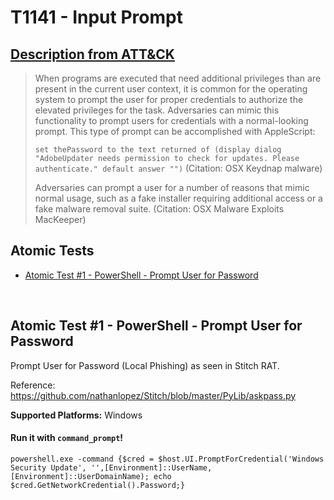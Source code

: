 # T1141 - Input Prompt
## [Description from ATT&CK](https://attack.mitre.org/wiki/Technique/T1141)
<blockquote>When programs are executed that need additional privileges than are present in the current user context, it is common for the operating system to prompt the user for proper credentials to authorize the elevated privileges for the task. Adversaries can mimic this functionality to prompt users for credentials with a normal-looking prompt. This type of prompt can be accomplished with AppleScript:

<code>set thePassword to the text returned of (display dialog "AdobeUpdater needs permission to check for updates. Please authenticate." default answer "")</code>
 (Citation: OSX Keydnap malware)

Adversaries can prompt a user for a number of reasons that mimic normal usage, such as a fake installer requiring additional access or a fake malware removal suite. (Citation: OSX Malware Exploits MacKeeper)</blockquote>

## Atomic Tests

- [Atomic Test #1 - PowerShell - Prompt User for Password](#atomic-test-1---powershell---prompt-user-for-password)


<br/>

## Atomic Test #1 - PowerShell - Prompt User for Password
Prompt User for Password (Local Phishing) as seen in Stitch RAT.

Reference: https://github.com/nathanlopez/Stitch/blob/master/PyLib/askpass.py

**Supported Platforms:** Windows


#### Run it with `command_prompt`!
```
powershell.exe -command {$cred = $host.UI.PromptForCredential('Windows Security Update', '',[Environment]::UserName, [Environment]::UserDomainName); echo $cred.GetNetworkCredential().Password;}
```
<br/>
